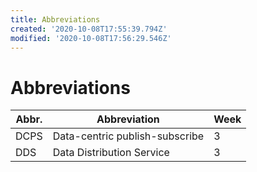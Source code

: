 ```yaml
---
title: Abbreviations
created: '2020-10-08T17:55:39.794Z'
modified: '2020-10-08T17:56:29.546Z'
---
```


# Abbreviations
| Abbr. | Abbreviation | Week |
| --- | --- | --- |
| DCPS | Data-centric publish-subscribe | 3 |
| DDS | Data Distribution Service | 3 |
